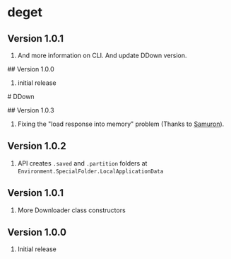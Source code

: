 # deget

## Version 1.0.1
1.  And more information on CLI. And update DDown version.

## Version 1.0.0
1. initial release

# DDown

## Version 1.0.3

1. Fixing the "load response into memory" problem (Thanks to [Samuron](https://github.com/Samuron)).

## Version 1.0.2 

1. API creates `.saved` and `.partition` folders at `Environment.SpecialFolder.LocalApplicationData`

## Version 1.0.1 

1. More Downloader class constructors

## Version 1.0.0 

1. Initial release

